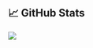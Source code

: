 ## &#x1f4c8; GitHub Stats
  
<a href="https://github.com/anorprogrammer/anorprogrammer">
  <img align="center" src="https://activity-graph.herokuapp.com/graph?username=anorprogrammer&theme=react-dark&hide_border=true&area=true" />  
